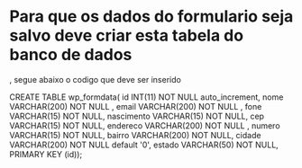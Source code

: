 

# Para que os dados do formulario seja salvo deve criar esta tabela do banco de dados
, segue abaixo o codigo que deve ser inserido

CREATE TABLE wp_formdata(
            id INT(11) NOT NULL auto_increment,
            nome VARCHAR(200) NOT NULL ,
            email VARCHAR(200) NOT NULL ,
            fone VARCHAR(15) NOT NULL,
            nascimento VARCHAR(15) NOT NULL,
            cep VARCHAR(15) NOT NULL,
            endereco VARCHAR(200) NOT NULL ,
            numero VARCHAR(15) NOT NULL,
            bairro VARCHAR(200) NOT NULL,
            cidade VARCHAR(200) NOT NULL default '0',
            estado VARCHAR(50) NOT NULL,
            PRIMARY KEY (id));
            
